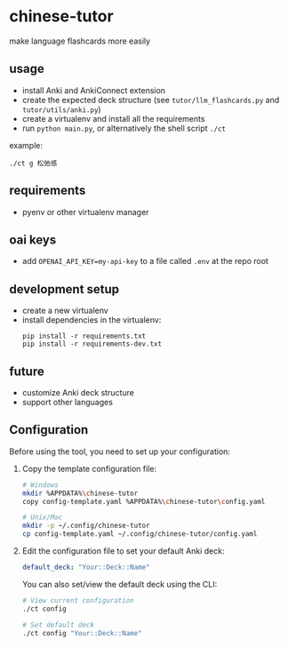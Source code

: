 # chinese-tutor

make language flashcards more easily

## usage

- install Anki and AnkiConnect extension
- create the expected deck structure (see `tutor/llm_flashcards.py` and `tutor/utils/anki.py`)
- create a virtualenv and install all the requirements
- run `python main.py`, or alternatively the shell script `./ct`

example:

```
./ct g 松弛感
```

## requirements

- pyenv or other virtualenv manager

## oai keys

- add `OPENAI_API_KEY=my-api-key` to a file called `.env` at the repo root

## development setup

- create a new virtualenv
- install dependencies in the virtualenv:
    ```
    pip install -r requirements.txt
    pip install -r requirements-dev.txt
    ```

## future

- customize Anki deck structure
- support other languages

## Configuration

Before using the tool, you need to set up your configuration:

1. Copy the template configuration file:
   ```bash
   # Windows
   mkdir %APPDATA%\chinese-tutor
   copy config-template.yaml %APPDATA%\chinese-tutor\config.yaml

   # Unix/Mac
   mkdir -p ~/.config/chinese-tutor
   cp config-template.yaml ~/.config/chinese-tutor/config.yaml
   ```

2. Edit the configuration file to set your default Anki deck:
   ```yaml
   default_deck: "Your::Deck::Name"
   ```

   You can also set/view the default deck using the CLI:
   ```bash
   # View current configuration
   ./ct config

   # Set default deck
   ./ct config "Your::Deck::Name"
   ```
